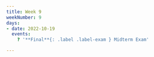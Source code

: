 ```yaml
---
title: Week 9
weekNumber: 9
days:
- date: 2022-10-19
  events:
    ? '**Final**{: .label .label-exam } Midterm Exam'

---
```

